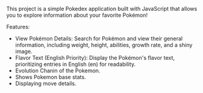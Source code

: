 This project is a simple Pokedex application built with JavaScript that allows you to explore information about your favorite Pokémon!

Features:

- View Pokémon Details: Search for Pokémon and view their general information, including weight, height, abilities, growth rate, and a shiny image.
- Flavor Text (English Priority): Display the Pokémon's flavor text, prioritizing entries in English (en) for readability.
- Evolution Chanin of the Pokemon.
- Shows Pokemon base stats.
- Displaying move details.
